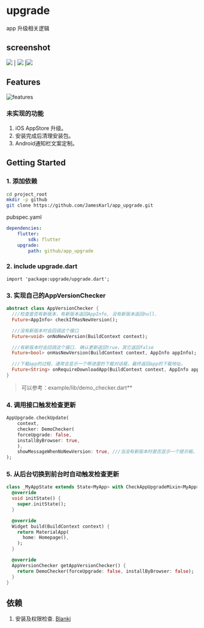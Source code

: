 # upgrade

app 升级相关逻辑

## screenshot

![](./docs/homepage.png) | ![](./docs/force.png) |![](./docs/recommanded.png)

## Features

![features](./out/docs/features/features.png)

### 未实现的功能

1. iOS AppStore 升级。
2. 安装完成后清理安装包。
3. Android通知栏文案定制。

## Getting Started

### 1. 添加依赖

```bash
cd project_root  
mkdir -p github
git clone https://github.com/JamesKarl/app_upgrade.git 
```

pubspec.yaml

```yaml
dependencies:
    flutter:
        sdk: flutter
    upgrade:
        path: github/app_upgrade
```

### 2. include upgrade.dart

`import 'package:upgrade/upgrade.dart';`

### 3. 实现自己的AppVersionChecker

```dart
abstract class AppVersionChecker {
  ///检查是否有新版本，有新版本返回AppInfo, 没有新版本返回null.
  Future<AppInfo> checkIfHasNewVersion();

  ///没有新版本时会回调这个接口
  Future<void> onNoNewVersion(BuildContext context);

  ///有新版本时会回调这个接口. 确认更新返回true，其它返回false
  Future<bool> onHasNewVersion(BuildContext context, AppInfo appInfo);

  ///下载app的过程，通常会显示一个带进度的下载对话框，最终返回app的下载地址。
  Future<String> onRequireDownloadApp(BuildContext context, AppInfo appInfo);
}
```

> 可以参考：example/lib/demo_checker.dart**

### 4. 调用接口触发检查更新

```dart
AppUpgrade.checkUpdate(
    context,
    checker: DemoChecker(
    forceUpgrade: false,
    installByBrowser: true,
    ),
    showMessageWhenNoNewVersion: true, ///当没有新版本时是否显示一个提示框。默认显示。
);
```

### 5. 从后台切换到前台时自动触发检查更新

```dart
class _MyAppState extends State<MyApp> with CheckAppUpgradeMixin<MyApp> {
  @override
  void initState() {
    super.initState();
  }

  @override
  Widget build(BuildContext context) {
    return MaterialApp(
      home: Homepage(),
    );
  }

  @override
  AppVersionChecker getAppVersionChecker() {
    return DemoChecker(forceUpgrade: false, installByBrowser: false);
  }
}
```

## 依赖

1. 安装及权限检查. [Blankj](https://github.com/Blankj/blankj.github.io)
